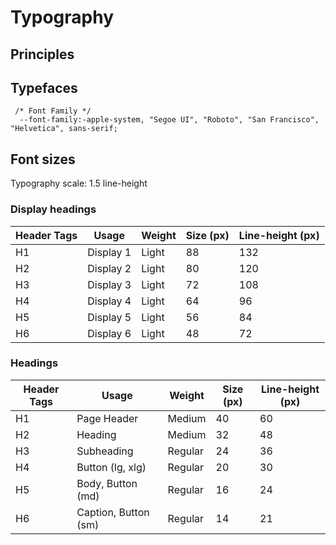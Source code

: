 # Typography

## Principles

## Typefaces

```
 /* Font Family */
  --font-family:-apple-system, "Segoe UI", "Roboto", "San Francisco", "Helvetica", sans-serif;
  ```

## Font sizes

Typography scale: 1.5 line-height

### Display headings
Header Tags | Usage | Weight | Size (px) | Line-height (px)
------------ | ------------- | ------------- | ------------- | -------------
H1 | Display 1 | Light | 88 | 132
H2 | Display 2 | Light | 80 | 120
H3 | Display 3 | Light | 72 | 108
H4 | Display 4 | Light | 64 | 96
H5 | Display 5 | Light | 56 | 84
H6 | Display 6 | Light | 48 | 72

### Headings
Header Tags | Usage | Weight | Size (px) | Line-height (px)
------------ | ------------- | ------------- | ------------- | -------------
H1 | Page Header | Medium | 40 | 60
H2 | Heading | Medium | 32 | 48
H3 | Subheading | Regular | 24 | 36
H4 | Button (lg, xlg) | Regular | 20 | 30
H5 | Body, Button (md) | Regular | 16 | 24
H6 | Caption, Button (sm) | Regular | 14 | 21

